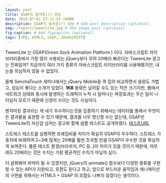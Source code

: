 ```yaml
---
layout: post
title: GSAP의 놀라운(!) 성능
date: 2013-07-01 23:12:57 +0900
description: GSAP의 놀라운(!) 성능 # Add post description (optional)
img: /report/tweenlite.jpg # Add image post (optional)
fig-caption: # Add figcaption (optional)
tags: [개발, HTML5, GSAP, JAVASCRIPT]
---
```


TweenLite 는 GSAP(Green Sock Animation Platform ) 이다. 자바스크립트 라이브러리중에서 가장 많이 사용되는 jQuery보다 무려 20배(!) 빠르다는 TweenLite 광고는 진짜일까? 지금까지 여러 가지 종류의 자바스크립트 라이브러리를 사용해봤지만, 내 눈을 의심하지 않을 수 없었다.

올해 SenchaTouch 세미나에서는 jQuery Mobile을 콕 집어 비교하면서 용량도 가볍고, 성능이 좋다는 소개가 있었다.  **1KB** 용량은 넘어갈 수도 있는 작은 크기지만, 웹에서 네트워크 상태와 동시에 발생하는 트래픽이 누적 시 일어나는 파장효과는 무슨 일이 나타날지 모르기 때문에 신경이 쓰이는 것도 사실이다.

벤치마킹 결과라는 게 내가 우수하다는것을 입증하기 위해서는 데이터를 통해서 무엇이든 결과물을 표현할 수 있기 때문에, 결과를 너무 맹신할 수는 없는데, GSAP은 TweenLite의 자신감 넘치는 광고와 함께 샘플 테스트도 공개하였다.  [테스트URL](http://www.greensock.com/js/speed.html "js속도 테스트")

스트레스 테스트를 실행하면 프레임비율 차이가 확실히 GSAP이 우수하다. 스트레스 가중치에 비례하여 2~3배 많게는 20배를 훨씬 초과할 만큼 GSAP이 우수한 것을 확실하게 보여준다. 물론 테스트 환경(브라우저, PC 등..)이 차이가 있을 것이기 때문에, 아무래도 20배라는 것은 수치는 가장 평균적인 수치가 아닐까 싶다.

더 살펴봐야 파악이 될 수 있겠지만, jQuery의 animate() 함수보다 다양한 종류를 구현할 수 있는 API가 지원되고, 호환도 된다고 하고, 앞으로 부드러운 움직임과 애니메이션의 구현을 위해서는 HTML5 + GSAP 의 조합도 나쁘지 않겠다는 생각이다.